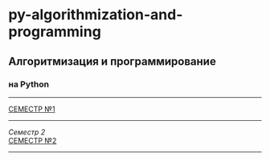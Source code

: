 # py-algorithmization-and-programming
## Алгоритмизация и программирование
### на Python

---

[СЕМЕСТР №1](https://github.com/permCoding/py-algorithmization-and-programming/tree/master/part-1)

---  

_Семестр 2_  
[СЕМЕСТР №2](https://github.com/permCoding/py-algorithmization-and-programming/tree/master/part-2)

---  

